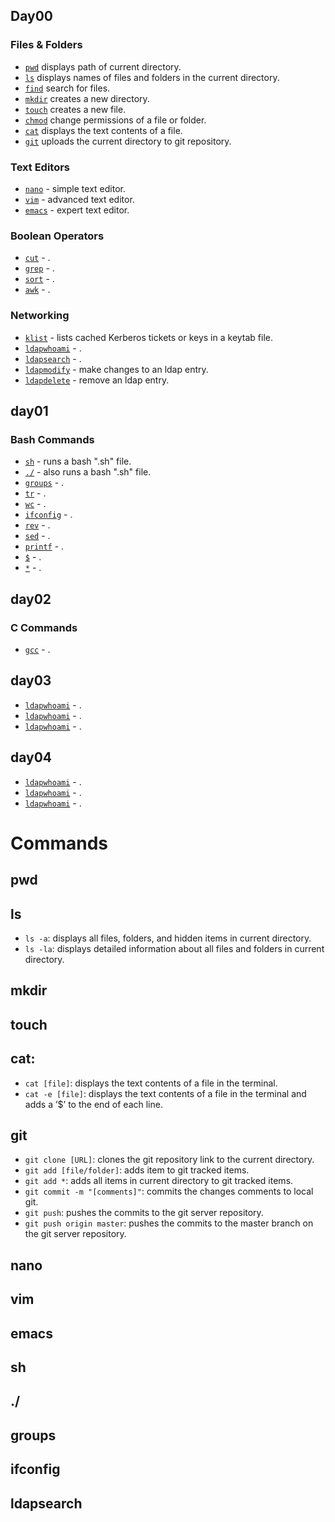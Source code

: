 ## Day00
### Files & Folders
* [`pwd`](#pwd) displays path of current directory.
* [`ls`](#ls) displays names of files and folders in the current directory.
* [`find`](#find) search for files.
* [`mkdir`](#mkdir) creates a new directory.
* [`touch`](#touch) creates a new file.
* [`chmod`](#chmod) change permissions of a file or folder.
* [`cat`](#cat) displays the text contents of a file.
* [`git`](#git) uploads the current directory to git repository.

### Text Editors
* [`nano`](#nano) - simple text editor.
* [`vim`](#vim) - advanced text editor.
* [`emacs`](#emacs) - expert text editor.

### Boolean Operators
* [`cut`](#cut) - .
* [`grep`](#grep) - .
* [`sort`](#sort) - .
* [`awk`](#awk) - .

### Networking
* [`klist`](#klist) - lists cached Kerberos tickets or keys in a keytab file.
* [`ldapwhoami`](#ldapwhoami) - .
* [`ldapsearch`](#ldapsearch) - .
* [`ldapmodify`](#ldapmodify) - make changes to an ldap entry.
* [`ldapdelete`](#ldapdelete) - remove an ldap entry.

## day01
### Bash Commands
* [`sh`](#sh) - runs a bash ".sh" file.
* [`./`](#./) - also runs a bash ".sh" file.
* [`groups`](#groups) - .
* [`tr`](#tr) - .
* [`wc`](#wc) - .
* [`ifconfig`](#ifconfig) - .
* [`rev`](#rev) - .
* [`sed`](#sed) - .
* [`printf`](#printf) - .
* [`$`](#$) - .
* [`*`](#*) - .


## day02
### C Commands
* [`gcc`](#gcc) - .


## day03
* [`ldapwhoami`](#ldapwhoami) - .
* [`ldapwhoami`](#ldapwhoami) - .
* [`ldapwhoami`](#ldapwhoami) - .

## day04
* [`ldapwhoami`](#ldapwhoami) - .
* [`ldapwhoami`](#ldapwhoami) - .
* [`ldapwhoami`](#ldapwhoami) - .



# Commands
## pwd
## ls
* `ls -a`: displays all files, folders, and hidden items in current directory.
* `ls -la`: displays detailed information about all files and folders in current directory.
## mkdir
## touch
## cat:
* `cat [file]`: displays the text contents of a file in the terminal.
* `cat -e [file]`: displays the text contents of a file in the terminal and adds a ’$’ to the end of each line.
## git
* `git clone [URL]`: clones the git repository link to the current directory.
* `git add [file/folder]`: adds item to git tracked items.
* `git add *`: adds all items in current directory to git tracked items.
* `git commit -m "[comments]"`: commits the changes comments to local git.
* `git push`: pushes the commits to the git server repository.
* `git push origin master`: pushes the commits to the master branch on the git server repository.
## nano
## vim
## emacs
## sh
## ./
## groups
## ifconfig
## ldapsearch

